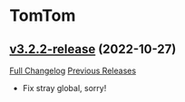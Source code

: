 # TomTom

## [v3.2.2-release](https://github.com/jnwhiteh/TomTom/tree/v3.2.2-release) (2022-10-27)
[Full Changelog](https://github.com/jnwhiteh/TomTom/compare/v3.2.1-release...v3.2.2-release) [Previous Releases](https://github.com/jnwhiteh/TomTom/releases)

- Fix stray global, sorry!  
